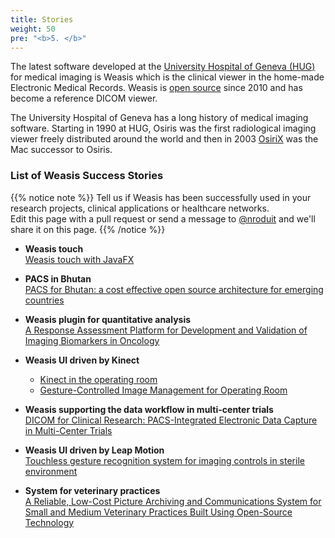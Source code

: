 ```yaml
---
title: Stories
weight: 50
pre: "<b>5. </b>"
---
```


The latest software developed at the [University Hospital of Geneva (HUG)](https://www.hug.ch/en) for medical imaging is Weasis which is the clinical viewer in the home-made Electronic Medical Records. Weasis is [open source](https://github.com/nroduit/Weasis/) since 2010 and has become a reference DICOM viewer.

The University Hospital of Geneva has a long history of medical imaging software. Starting in 1990 at HUG, Osiris was the first radiological imaging viewer freely distributed around the world and then in 2003 [OsiriX](https://www.osirix-viewer.com/about/story/) was the Mac successor to Osiris.

### List of Weasis Success Stories

{{% notice note %}}
Tell us if Weasis has been successfully used in your research projects, clinical applications or healthcare networks.<br>
Edit this page with a pull request or send a message to [@nroduit](https://github.com/nroduit) and we'll share it on this page.
{{% /notice %}}

- **Weasis touch**<br>
[Weasis touch with JavaFX](touch)

- **PACS in Bhutan**<br>
  [PACS for Bhutan: a cost effective open source architecture for emerging countries](https://link.springer.com/article/10.1007%2Fs13244-016-0512-7)

- **Weasis plugin for quantitative analysis**<br>
  [A Response Assessment Platform for Development and Validation of Imaging Biomarkers in Oncology](https://www.researchgate.net/publication/326619646_A_Response_Assessment_Platform_for_Development_and_Validation_of_Imaging_Biomarkers_in_Oncology)

- **Weasis UI driven by Kinect**
   - [Kinect in the operating room](https://www.youtube.com/watch?v=AeS12uMKvrE)
   - [Gesture-Controlled Image Management for Operating Room](https://www.ncbi.nlm.nih.gov/pmc/articles/PMC4833285/)

- **Weasis supporting the data workflow in multi-center trials**<br>
  [DICOM for Clinical Research: PACS-Integrated Electronic Data Capture in Multi-Center Trials](https://www.ncbi.nlm.nih.gov/pmc/articles/PMC4570903/)

- **Weasis UI driven by Leap Motion**<br>
  [Touchless gesture recognition system for imaging controls in sterile environment](https://open.library.ubc.ca/cIRcle/collections/ubctheses/24/items/1.0167492)

- **System for veterinary practices**<br>
  [A Reliable, Low-Cost Picture Archiving and Communications System for Small and Medium Veterinary Practices Built Using Open-Source Technology](https://www.ncbi.nlm.nih.gov/pmc/articles/PMC4171423/)
